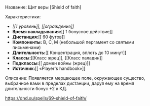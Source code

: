 Название: Щит веры \[Shield of faith] 

Характеристики:
- *[[1 уровень]], [[ограждение]]*
- **Время накладывания:**[[ 1 бонусное действие]]
- **Дистанция:**[[ 60 футов]]
- **Компоненты:** В, С, М (небольшой пергамент со святыми письменами)
- **Длительность:**[[ Концентрация, вплоть до 10 минут]]
- **Классы:**[[Класс  жрец]], [[Класс паладин]]
- **Подклассы:**[[ домен войны (жрец)]]
- **Источник:**[[ «Player's handbook»]]

Описание:
Появляется мерцающее поле, окружающее существо, выбранное вами в пределах дистанции, даруя ему на время длительности бонус +2 к КД.

https://dnd.su/spells/69-shield-of-faith/